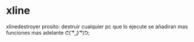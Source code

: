 # xline
xlinedestroyer
prosito: destruir cualquier pc que lo ejecute
se añadiran mas funciones mas adelante ᕦ( ͡° ͜ʖ ͡°)ᕤ;
